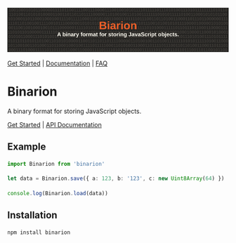 <p align="center">
  <img src="./Assets/Visual/Banner.svg"></img>

  <br>

  <a href="./Documents/GetStarted.md">Get Started</a> | 
  <a href="./Documents/API.md">Documentation</a> | 
  <a href="./Documents/FAQ.md">FAQ</a>
</p>

# Binarion
A binary format for storing JavaScript objects.

[Get Started]() | [API Documentation](./Documents/API.md)

## Example
```ts
import Binarion from 'binarion'

let data = Binarion.save({ a: 123, b: '123', c: new Uint8Array(64) })

console.log(Binarion.load(data))
```

## Installation
```bash
npm install binarion
```
